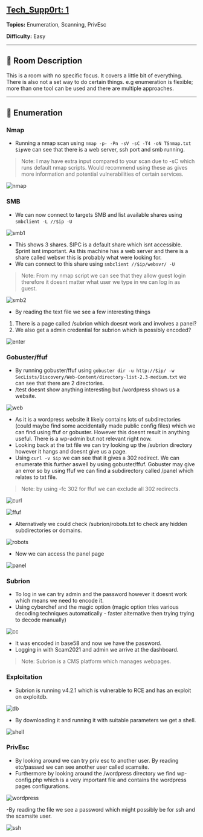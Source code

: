 ## [Tech_Supp0rt: 1](https://tryhackme.com/room/techsupp0rt1)

**Topics:** Enumeration, Scanning, PrivEsc

**Difficulty:** Easy

---

## 📝 Room Description
This is a room with no specific focus. It covers a little bit of everything. There is also not a set way to do certain things. e.g enumeration is flexible; more than one tool can be used and there are multiple approaches. 


---

## 🔎 Enumeration
### Nmap
- Running a nmap scan using `nmap -p- -Pn -sV -sC -T4 -oN TSnmap.txt $ip`we can see that there is a web server, ssh port and smb running.
> Note: I may have extra input compared to your scan due to -sC which runs default nmap scripts. Would recommend using these as gives more information and potential vulnerabilities of certain services.

![nmap](../images/Tech%20Support/nmap.png)

### SMB
- We can now connect to targets SMB and list available shares using `smbclient -L //$ip -U`

![smb1](../images/Tech%20Support/smbclient.png)

- This shows 3 shares. $IPC is a default share which isnt accessible. $print isnt important. As this machine has a web server and there is a share called websvr this is probably what were looking for.
- We can connect to this share using `smbclient //$ip/websvr/ -U`
> Note: From my nmap script we can see that they allow guest login therefore it doesnt matter what user we type in we can log in as guest.

![smb2](../images/Tech%20Support/smbclien2.png)

- By reading the text file we see a few interesting things
1. There is a page called /subrion which doesnt work and involves a panel?
2. We also get a admin credential for subrion which is possibly encoded?

![enter](../images/Tech%20Support/entertxt.png)

### Gobuster/ffuf
- By running gobuster/ffuf using `gobuster dir -u http://$ip/ -w SecLists/Discovery/Web-Content/directory-list-2.3-medium.txt` we can see that there are 2 directories.
- /test doesnt show anything interesting but /wordpress shows us a website.
 
![web](../images/Tech%20Support/subrion.png)
 
- As it is a wordpress website it likely contains lots of subdirectories (could maybe find some accidentally made public config files)  which we can find using ffuf or gobuster. However this doesnt result in anything useful. There is a wp-admin but not relevant right now.
- Looking back at the txt file we can try looking up the /subrion directory however it hangs and doesnt give us a page.
- Using `curl -v $ip` we can see that it gives a 302 redirect. We can enumerate this further aswell by using gobuster/ffuf. Gobuster may give an error so by using ffuf we can find a subdirectory called /panel which relates to txt file.
> Note: by using -fc 302 for ffuf we can exclude all 302 redirects.

![curl](../images/Tech%20Support/curl302.png)

![ffuf](../images/Tech%20Support/ffuf.png)

- Alternatively we could check /subrion/robots.txt to check any hidden subdirectories or domains.

![robots](../images/Tech%20Support/robotstxt.png)

- Now we can access the panel page

![panel](../images/Tech%20Support/panel.png)


### Subrion
- To log in we can try admin and the password however it doesnt work which means we need to encode it.
- Using cyberchef and the magic option (magic option tries various decoding techniques automatically - faster alternative then trying trying to decode manually)

![cc](../images/Tech%20Support/cc.png)

- It was encoded in base58 and now we have the password.
- Logging in with Scam2021 and admin we arrive at the dashboard.
> Note: Subrion is a CMS platform which manages webpages.

### Exploitation
- Subrion is running v4.2.1 which is vulnerable to RCE and has an exploit on exploitdb.

![db](../images/Tech%20Support/exploitdb.png)

- By downloading it and running it with suitable parameters we get a shell.

![shell](../images/Tech%20Support/shell1.png)

### PrivEsc
- By looking around we can try priv esc to another user. By reading etc/passwd we can see another user called scamsite.
- Furthermore by looking around the /wordpress directory we find wp-config.php which is a very important file and contains the wordpress pages configurations.

![wordpress](../images/Tech%20Support/wordpress.png)

-By reading the file we see a password which might possibly be for ssh and the scamsite user.

![ssh](../images/Tech%20Support/sshpass.png)
